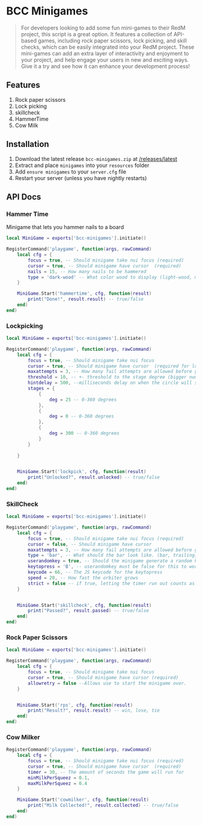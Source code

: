 # BCC Minigames

> For developers looking to add some fun mini-games to their RedM project, this script is a great option. It features a collection of API-based games, including rock paper scissors, lock picking, and skill checks, which can be easily integrated into your RedM project. These mini-games can add an extra layer of interactivity and enjoyment to your project, and help engage your users in new and exciting ways. Give it a try and see how it can enhance your development process!

## Features
1. Rock paper scissors
2. Lock picking
3. skillcheck
4. HammerTime
5. Cow Milk

## Installation
1. Download the latest release `bcc-minigames.zip` at [/releases/latest](https://github.com/BryceCanyonCounty/bcc-minigames/releases/latest)
2. Extract and place `minigames` into your `resources` folder
3. Add `ensure minigames` to your `server.cfg` file
4. Restart your server (unless you have nightly restarts)

## API Docs 

### Hammer Time
Minigame that lets you hammer nails to a board

```lua
local MiniGame = exports['bcc-minigames'].initiate()

RegisterCommand('playgame', function(args, rawCommand)
    local cfg = {
        focus = true, -- Should minigame take nui focus (required)
        cursor = true, -- Should minigame have cursor  (required)
        nails = 15, -- How many nails to be hammered
        type = 'dark-wood' -- What color wood to display (light-wood, medium-wood, dark-wood)
    }

    MiniGame.Start('hammertime', cfg, function(result)
        print("Done!", result.result) -- true/false
    end)
end)
```

### Lockpicking

```lua
local MiniGame = exports['bcc-minigames'].initiate()

RegisterCommand('playgame', function(args, rawCommand)
    local cfg = {
        focus = true, -- Should minigame take nui focus
        cursor = true, -- Should minigame have cursor  (required for lockpick)
        maxattempts = 3, -- How many fail attempts are allowed before game over
        threshold = 10, -- +- threshold to the stage degree (bigger number means easier)
        hintdelay = 500, --milliseconds delay on when the circle will shake to show lockpick is in the right position.
        stages = {
            {
                deg = 25 -- 0-360 degrees
            },
            {
                deg = 0 -- 0-360 degrees
            },
            {
                deg = 300 -- 0-360 degrees
            }
        }
        
    }


    MiniGame.Start('lockpick', cfg, function(result)
        print("Unlocked?", result.unlocked) -- true/false
    end)
end)
```

### SkillCheck

```lua
local MiniGame = exports['bcc-minigames'].initiate()

RegisterCommand('playgame', function(args, rawCommand)
    local cfg = {
        focus = true, -- Should minigame take nui focus (required)
        cursor = false, -- Should minigame have cursor
        maxattempts = 3, -- How many fail attempts are allowed before game over
        type = 'bar', -- What should the bar look like. (bar, trailing)
        userandomkey = true, -- Should the minigame generate a random key to press?
        keytopress = 'B', -- userandomkey must be false for this to work. Static key to press
        keycode = 66, -- The JS keycode for the keytopress
        speed = 20, -- How fast the orbiter grows
        strict = false -- if true, letting the timer run out counts as a failed attempt
    }


    MiniGame.Start('skillcheck', cfg, function(result)
        print("Passed?", result.passed) -- true/false
    end)
end)
```

### Rock Paper Scissors

```lua
local MiniGame = exports['bcc-minigames'].initiate()

RegisterCommand('playgame', function(args, rawCommand)
    local cfg = {
        focus = true, -- Should minigame take nui focus
        cursor = true, -- Should minigame have cursor (required)
        allowretry = false --Allows use to start the minigame over.
    }


    MiniGame.Start('rps', cfg, function(result)
        print("Result?", result.result) -- win, lose, tie
    end)
end)
```

### Cow Milker

```lua
RegisterCommand('playgame', function(args, rawCommand)
    local cfg = {
        focus = true, -- Should minigame take nui focus (required)
        cursor = true, -- Should minigame have cursor  (required)
        timer = 30, -- The amount of seconds the game will run for
        minMilkPerSqueez = 0.1,
        maxMilkPerSqueez = 0.4
    }

    MiniGame.Start('cowmilker', cfg, function(result)
        print("Milk Collected!", result.collected) -- true/false
    end)
end)
```
